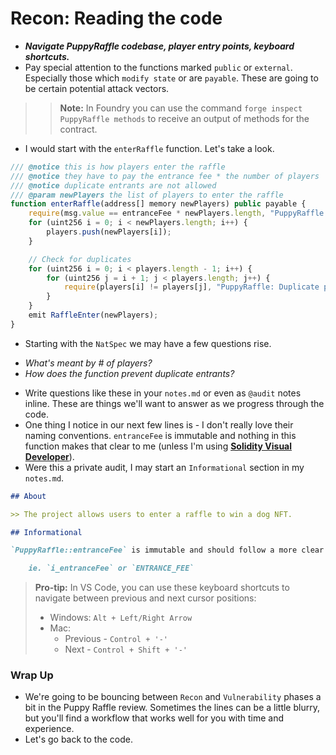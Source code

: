 # Recon: Reading the code
- ***Navigate PuppyRaffle codebase, player entry points, keyboard shortcuts.***
- Pay special attention to the functions marked `public` or `external`. Especially those which `modify state` or are `payable`. These are going to be certain potential attack vectors.

>> **Note:** In Foundry you can use the command `forge inspect PuppyRaffle methods` to receive an output of methods for the contract.

- I would start with the `enterRaffle` function. Let's take a look.

```js
/// @notice this is how players enter the raffle
/// @notice they have to pay the entrance fee * the number of players
/// @notice duplicate entrants are not allowed
/// @param newPlayers the list of players to enter the raffle
function enterRaffle(address[] memory newPlayers) public payable {
    require(msg.value == entranceFee * newPlayers.length, "PuppyRaffle: Must send enough to enter raffle");
    for (uint256 i = 0; i < newPlayers.length; i++) {
        players.push(newPlayers[i]);
    }

    // Check for duplicates
    for (uint256 i = 0; i < players.length - 1; i++) {
        for (uint256 j = i + 1; j < players.length; j++) {
            require(players[i] != players[j], "PuppyRaffle: Duplicate player");
        }
    }
    emit RaffleEnter(newPlayers);
}
```

- Starting with the `NatSpec` we may have a few questions rise.

* _What's meant by # of players?_
* _How does the function prevent duplicate entrants?_

- Write questions like these in your `notes.md` or even as `@audit` notes inline. These are things we'll want to answer as we progress through the code.
- One thing I notice in our next few lines is - I don't really love their naming conventions. `entranceFee` is immutable and nothing in this function makes that clear to me (unless I'm using **[Solidity Visual Developer](https://marketplace.visualstudio.com/items?itemName=tintinweb.solidity-visual-auditor)**).
- Were this a private audit, I may start an `Informational` section in my `notes.md`.

```md
## About

>> The project allows users to enter a raffle to win a dog NFT.

## Informational

`PuppyRaffle::entranceFee` is immutable and should follow a more clear naming convention

    ie. `i_entranceFee` or `ENTRANCE_FEE`
```

> **Pro-tip:** In VS Code, you can use these keyboard shortcuts to navigate between previous and next cursor positions:
>
> * Windows: `Alt + Left/Right Arrow`
> * Mac:
>   * Previous - `Control + '-'`
>   * Next - `Control + Shift + '-'`

### Wrap Up
- We're going to be bouncing between `Recon` and `Vulnerability` phases a bit in the Puppy Raffle review. Sometimes the lines can be a little blurry, but you'll find a workflow that works well for you with time and experience.
- Let's go back to the code.
